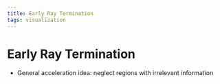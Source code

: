 ```yaml
---
title: Early Ray Termination
tags: visualization
---
```


# Early Ray Termination
- General acceleration idea: neglect regions with irrelevant information






















































